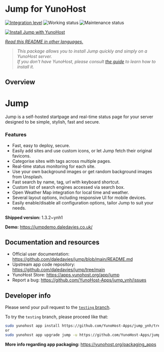 <!--
N.B.: This README was automatically generated by <https://github.com/YunoHost/apps/tree/master/tools/readme_generator>
It shall NOT be edited by hand.
-->

# Jump for YunoHost

[![Integration level](https://dash.yunohost.org/integration/jump.svg)](https://dash.yunohost.org/appci/app/jump) ![Working status](https://ci-apps.yunohost.org/ci/badges/jump.status.svg) ![Maintenance status](https://ci-apps.yunohost.org/ci/badges/jump.maintain.svg)

[![Install Jump with YunoHost](https://install-app.yunohost.org/install-with-yunohost.svg)](https://install-app.yunohost.org/?app=jump)

*[Read this README in other languages.](./ALL_README.md)*

> *This package allows you to install Jump quickly and simply on a YunoHost server.*  
> *If you don't have YunoHost, please consult [the guide](https://yunohost.org/install) to learn how to install it.*

## Overview

# Jump
Jump is a self-hosted startpage and real-time status page for your server designed to be simple, stylish, fast and secure.
### Features

- Fast, easy to deploy, secure.
- Easily add sites and use custom icons, or let Jump fetch their original favicons.
- Categorise sites with tags across multiple pages.
- Real-time status monitoring for each site.
- Use your own background images or get random background images from Unsplash.
- Fast search by name, tag, url with keyboard shortcut.
- Custom list of search engines accessed via search box.
- Open Weather Map integration for local time and weather.
- Several layout options, including responsive UI for mobile devices.
- Easily enable/disable all configuration options, tailor Jump to suit your needs.


**Shipped version:** 1.3.2~ynh1

**Demo:** <https://jumpdemo.daledavies.co.uk/>
## Documentation and resources

- Official user documentation: <https://github.com/daledavies/jump/blob/main/README.md>
- Upstream app code repository: <https://github.com/daledavies/jump/tree/main>
- YunoHost Store: <https://apps.yunohost.org/app/jump>
- Report a bug: <https://github.com/YunoHost-Apps/jump_ynh/issues>

## Developer info

Please send your pull request to the [`testing` branch](https://github.com/YunoHost-Apps/jump_ynh/tree/testing).

To try the `testing` branch, please proceed like that:

```bash
sudo yunohost app install https://github.com/YunoHost-Apps/jump_ynh/tree/testing --debug
or
sudo yunohost app upgrade jump -u https://github.com/YunoHost-Apps/jump_ynh/tree/testing --debug
```

**More info regarding app packaging:** <https://yunohost.org/packaging_apps>
